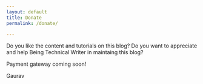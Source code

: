 ```yaml
---
layout: default
title: Donate
permalink: /donate/

---
```


Do you like the content and tutorials on this blog? Do you want to appreciate and help Being Technical Writer in maintaing this blog? 

Payment gateway coming soon!

Gaurav
  